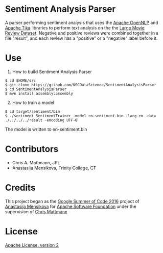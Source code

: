 Sentiment Analysis Parser
=========================
A parser performing sentiment analysis that uses the [Apache OpenNLP](https://opennlp.apache.org/) and [Apache Tika](https://tika.apache.org/) libraries to perform text analysis on the the [Large Movie Review Dataset](http://ai.stanford.edu/~amaas/data/sentiment/). Negative and positive reviews were combined together in a file "result", and each review has a "positive" or a "negative" label before it.


Use
===
1. How to build Sentiment Analysis Parser
```shell
$ cd $HOME/src
$ git clone https://github.com/USCDataScience/SentimentAnalysisParser
$ cd SentimentAnalysisParser
$ mvn install assembly:assembly
```

2. How to train a model
```shell
$ cd target/sentiment/bin
$ ./sentiment SentimentTrainer -model en-sentiment.bin -lang en -data ./../../../result -encoding UTF-8
```

The model is written to en-sentiment.bin


Contributors
============
* Chris A. Mattmann, JPL
* Anastasija Mensikova, Trinity College, CT


Credits
=======
This project began as the [Google Summer of Code 2016](https://summerofcode.withgoogle.com/projects/#6472482521350144) project of [Anastasija Mensikova](https://github.com/amensiko) for [Apache Software Foundation](http://www.apache.org/) under the supervision of [Chris Mattmann](https://github.com/chrismattmann)


License 
======= 
[Apache License, version 2](http://www.apache.org/licenses/LICENSE-2.0)